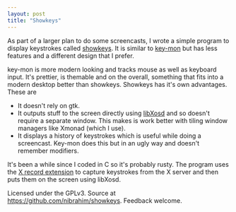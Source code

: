 ```yaml
---
layout: post
title: "Showkeys"
---
```


As part of a larger plan to do some screencasts, I wrote a simple program to display keystrokes called [showkeys](https://github.com/nibrahim/showkeys). It is similar to [key-mon](http://code.google.com/p/key-mon/) but has less features and a different design that I prefer. 

key-mon is more modern looking and tracks mouse as well as keyboard input. It's prettier, is themable and on the overall, something that fits into a modern desktop better than showkeys. Showkeys has it's own advantages. These are

 * It doesn't rely on gtk. 
 * It outputs stuff to the screen directly using [libXosd](http://sourceforge.net/projects/libxosd/) and so doesn't require a separate window. This makes is work better with tiling window managers like Xmonad (which I use). 
 * It displays a history of keystrokes which is useful while doing a screencast. Key-mon does this but in an ugly way and doesn't remember modifiers. 
 
It's been a while since I coded in C so it's probably rusty. The program uses the [X record extension](http://www.x.org/releases/X11R7.6/doc/libXtst/recordlib.html) to capture keystrokes from the X server and then puts them on the screen using libXosd. 

Licensed under the GPLv3. Source at <https://github.com/nibrahim/showkeys>. Feedback welcome. 
